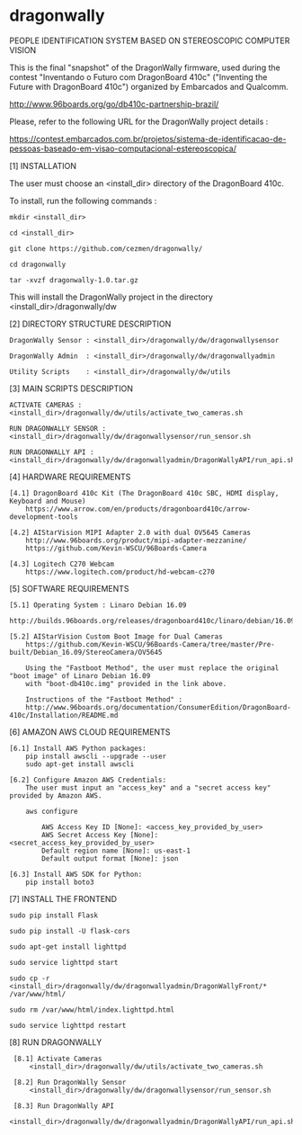 # dragonwally

PEOPLE IDENTIFICATION SYSTEM BASED ON STEREOSCOPIC COMPUTER VISION

This is the final "snapshot" of the DragonWally firmware, used during
the contest "Inventando o Futuro com DragonBoard 410c" ("Inventing the Future with DragonBoard 410c") 
organized by Embarcados and Qualcomm.

http://www.96boards.org/go/db410c-partnership-brazil/

Please, refer to the following URL for the DragonWally project details :

https://contest.embarcados.com.br/projetos/sistema-de-identificacao-de-pessoas-baseado-em-visao-computacional-estereoscopica/

[1] INSTALLATION

The user must choose an <install_dir> directory of the DragonBoard 410c.

To install, run the following commands :

    mkdir <install_dir>

    cd <install_dir>

    git clone https://github.com/cezmen/dragonwally/

    cd dragonwally

    tar -xvzf dragonwally-1.0.tar.gz

This will install the DragonWally project in the directory <install_dir>/dragonwally/dw


[2] DIRECTORY STRUCTURE DESCRIPTION

    DragonWally Sensor : <install_dir>/dragonwally/dw/dragonwallysensor

    DragonWally Admin  : <install_dir>/dragonwally/dw/dragonwallyadmin

    Utility Scripts    : <install_dir>/dragonwally/dw/utils


[3] MAIN SCRIPTS DESCRIPTION

    ACTIVATE CAMERAS :  <install_dir>/dragonwally/dw/utils/activate_two_cameras.sh

    RUN DRAGONWALLY SENSOR : <install_dir>/dragonwally/dw/dragonwallysensor/run_sensor.sh

    RUN DRAGONWALLY API : <install_dir>/dragonwally/dw/dragonwallyadmin/DragonWallyAPI/run_api.sh


[4] HARDWARE REQUIREMENTS 

    [4.1] DragonBoard 410c Kit (The DragonBoard 410c SBC, HDMI display, Keyboard and Mouse)
        https://www.arrow.com/en/products/dragonboard410c/arrow-development-tools
    
    [4.2] AIStarVision MIPI Adapter 2.0 with dual OV5645 Cameras
        http://www.96boards.org/product/mipi-adapter-mezzanine/
        https://github.com/Kevin-WSCU/96Boards-Camera
    
    [4.3] Logitech C270 Webcam
        https://www.logitech.com/product/hd-webcam-c270


[5] SOFTWARE REQUIREMENTS

    [5.1] Operating System : Linaro Debian 16.09
        http://builds.96boards.org/releases/dragonboard410c/linaro/debian/16.09/

    [5.2] AIStarVision Custom Boot Image for Dual Cameras
        https://github.com/Kevin-WSCU/96Boards-Camera/tree/master/Pre-built/Debian_16.09/StereoCamera/OV5645

        Using the "Fastboot Method", the user must replace the original "boot image" of Linaro Debian 16.09 
        with "boot-db410c.img" provided in the link above.

        Instructions of the "Fastboot Method" :
        http://www.96boards.org/documentation/ConsumerEdition/DragonBoard-410c/Installation/README.md


[6] AMAZON AWS CLOUD REQUIREMENTS

    [6.1] Install AWS Python packages:
        pip install awscli --upgrade --user
        sudo apt-get install awscli

    [6.2] Configure Amazon AWS Credentials:
        The user must input an "access_key" and a "secret access key" provided by Amazon AWS.

        aws configure
        
            AWS Access Key ID [None]: <access_key_provided_by_user>
            AWS Secret Access Key [None]: <secret_access_key_provided_by_user>
            Default region name [None]: us-east-1
            Default output format [None]: json

    [6.3] Install AWS SDK for Python:
        pip install boto3 
 
[7] INSTALL THE FRONTEND

    sudo pip install Flask

    sudo pip install -U flask-cors

    sudo apt-get install lighttpd
    
    sudo service lighttpd start
    
    sudo cp -r <install_dir>/dragonwally/dw/dragonwallyadmin/DragonWallyFront/* /var/www/html/

    sudo rm /var/www/html/index.lighttpd.html
    
    sudo service lighttpd restart
    
 [8] RUN DRAGONWALLY
 
     [8.1] Activate Cameras
         <install_dir>/dragonwally/dw/utils/activate_two_cameras.sh
           
     [8.2] Run DragonWally Sensor
         <install_dir>/dragonwally/dw/dragonwallysensor/run_sensor.sh
 
     [8.3] Run DragonWally API
         <install_dir>/dragonwally/dw/dragonwallyadmin/DragonWallyAPI/run_api.sh
         
         
         
